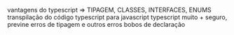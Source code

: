 vantagens do typescript => TIPAGEM, CLASSES, INTERFACES, ENUMS
transpilação do código typescript para javascript 
typescript muito + seguro, previne erros de tipagem e outros erros bobos de declaração 